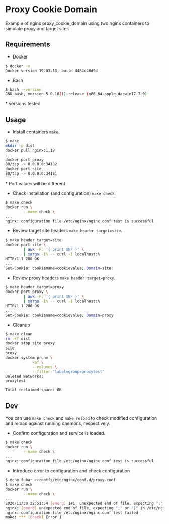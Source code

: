 # Proxy Cookie Domain

Example of nginx proxy_cookie_domain using two nginx containers to simulate proxy and target sites

## Requirements

- Docker
```sh
$ docker -v
Docker version 19.03.13, build 4484c46d9d
```
- Bash
```sh
$ bash --version
GNU bash, version 5.0.18(1)-release (x86_64-apple-darwin17.7.0)
```
\* versions tested

## Usage

- Install containers `make`.
```sh
$ make
mkdir -p dist
docker pull nginx:1.19
...
docker port proxy
80/tcp -> 0.0.0.0:34182
docker port site
80/tcp -> 0.0.0.0:34181
```
\* Port values will be different

- Check installation (and configuration) `make check`.
```sh
$ make check
docker run \
		--name check \
...
nginx: configuration file /etc/nginx/nginx.conf test is successful
```

- Review target site headers `make header target=site`.
```sh
$ make header target=site
docker port site \
		| awk -F: '{ print $NF }' \
		| xargs -I% -- curl -I localhost:%
HTTP/1.1 200 OK
...
Set-Cookie: cookiename=cookievalue; Domain=site
```

- Review proxy headers `make header target=proxy`.
```sh
$ make header target=proxy
docker port proxy \
		| awk -F: '{ print $NF }' \
		| xargs -I% -- curl -I localhost:%
HTTP/1.1 200 OK
...
Set-Cookie: cookiename=cookievalue; Domain=proxy
```

- Cleanup
```sh
$ make clean
rm -rf dist
docker stop site proxy
site
proxy
docker system prune \
			-af \
			--volumes \
			--filter "label=group=proxytest"
Deleted Networks:
proxytest

Total reclaimed space: 0B
```

## Dev

You can use `make check` and `make reload` to check modified configuration and reload against running daemons, respectively.

- Confirm configuration and service is loaded.
```sh
$ make check
docker run \
		--name check \
...
nginx: configuration file /etc/nginx/nginx.conf test is successful
```

- Introduce error to configuration and check configuration
```sh
$ echo fubar >>rootfs/etc/nginx/conf.d/proxy.conf
$ make check
docker run \
		--name check \
...
2020/11/30 22:51:54 [emerg] 1#1: unexpected end of file, expecting ";" or "}" in /etc/nginx/conf.d/proxy.conf:13
nginx: [emerg] unexpected end of file, expecting ";" or "}" in /etc/nginx/conf.d/proxy.conf:13
nginx: configuration file /etc/nginx/nginx.conf test failed
make: *** [check] Error 1
```
